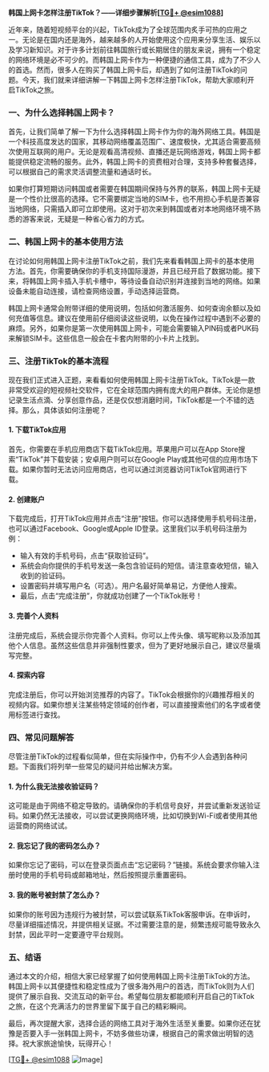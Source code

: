**韩国上网卡怎样注册TikTok？——详细步骤解析[[TG💪+ @esim1088](https://t.me/s/esim1088)]**

近年来，随着短视频平台的兴起，TikTok成为了全球范围内炙手可热的应用之一。无论是在国内还是海外，越来越多的人开始使用这个应用来分享生活、娱乐以及学习新知识。对于许多计划前往韩国旅行或长期居住的朋友来说，拥有一个稳定的网络环境是必不可少的。而韩国上网卡作为一种便捷的通信工具，成为了不少人的首选。然而，很多人在购买了韩国上网卡后，却遇到了如何注册TikTok的问题。今天，我们就来详细讲解一下韩国上网卡怎样注册TikTok，帮助大家顺利开启TikTok之旅。

### 一、为什么选择韩国上网卡？

首先，让我们简单了解一下为什么选择韩国上网卡作为你的海外网络工具。韩国是一个科技高度发达的国家，其移动网络覆盖范围广、速度极快，尤其适合需要高频次使用互联网的用户。无论是观看高清视频、直播还是玩网络游戏，韩国上网卡都能提供稳定流畅的服务。此外，韩国上网卡的资费相对合理，支持多种套餐选择，可以根据自己的需求灵活调整流量和通话时长。

如果你打算短期访问韩国或者需要在韩国期间保持与外界的联系，韩国上网卡无疑是一个性价比很高的选择。它不需要绑定当地的SIM卡，也不用担心手机是否兼容当地网络，只需插入即可立即使用。这对于初次来到韩国或者对本地网络环境不熟悉的游客来说，无疑是一种省心省力的方式。

### 二、韩国上网卡的基本使用方法

在讨论如何用韩国上网卡注册TikTok之前，我们先来看看韩国上网卡的基本使用方法。首先，你需要确保你的手机支持国际漫游，并且已经开启了数据功能。接下来，将韩国上网卡插入手机卡槽中，等待设备自动识别并连接到当地的网络。如果设备未能自动连接，请检查网络设置，手动选择运营商。

韩国上网卡通常会附带详细的使用说明，包括如何激活服务、如何查询余额以及如何充值等信息。建议在使用前仔细阅读这些说明，以免在操作过程中遇到不必要的麻烦。另外，如果你是第一次使用韩国上网卡，可能会需要输入PIN码或者PUK码来解锁SIM卡。这些信息一般会在卡套内附带的小卡片上找到。

### 三、注册TikTok的基本流程

现在我们正式进入正题，来看看如何使用韩国上网卡注册TikTok。TikTok是一款非常受欢迎的短视频社交软件，它在全球范围内拥有庞大的用户群体。无论你是想记录生活点滴、分享创意作品，还是仅仅想消磨时间，TikTok都是一个不错的选择。那么，具体该如何注册呢？

#### 1. 下载TikTok应用

首先，你需要在手机应用商店下载TikTok应用。苹果用户可以在App Store搜索“TikTok”并下载安装；安卓用户则可以在Google Play或其他可信的应用市场下载。如果你暂时无法访问应用商店，也可以通过浏览器访问TikTok官网进行下载。

#### 2. 创建账户

下载完成后，打开TikTok应用并点击“注册”按钮。你可以选择使用手机号码注册，也可以通过Facebook、Google或Apple ID登录。这里我们以手机号码注册为例：

- 输入有效的手机号码，点击“获取验证码”。
- 系统会向你提供的手机号发送一条包含验证码的短信。请注意查收短信，输入收到的验证码。
- 设置密码并填写用户名（可选）。用户名最好简单易记，方便他人搜索。
- 最后，点击“完成注册”，你就成功创建了一个TikTok账号！

#### 3. 完善个人资料

注册完成后，系统会提示你完善个人资料。你可以上传头像、填写昵称以及添加其他个人信息。虽然这些信息并非强制性要求，但为了更好地展示自己，建议尽量填写完整。

#### 4. 探索内容

完成注册后，你可以开始浏览推荐的内容了。TikTok会根据你的兴趣推荐相关的视频内容。如果你想关注某些特定领域的创作者，可以直接搜索他们的名字或者使用标签进行查找。

### 四、常见问题解答

尽管注册TikTok的过程看似简单，但在实际操作中，仍有不少人会遇到各种问题。下面我们将列举一些常见的疑问并给出解决方案。

#### 1. 为什么我无法接收验证码？

这可能是由于网络不稳定导致的。请确保你的手机信号良好，并尝试重新发送验证码。如果仍然无法接收，可以尝试更换网络环境，比如切换到Wi-Fi或者使用其他运营商的网络试试。

#### 2. 我忘记了我的密码怎么办？

如果你忘记了密码，可以在登录页面点击“忘记密码？”链接。系统会要求你输入注册时使用的手机号码或邮箱地址，然后按照提示重置密码。

#### 3. 我的账号被封禁了怎么办？

如果你的账号因为违规行为被封禁，可以尝试联系TikTok客服申诉。在申诉时，尽量详细描述情况，并提供相关证据。不过需要注意的是，频繁违规可能导致永久封禁，因此平时一定要遵守平台规则。

### 五、结语

通过本文的介绍，相信大家已经掌握了如何使用韩国上网卡注册TikTok的方法。韩国上网卡以其便捷性和稳定性成为了很多海外用户的首选，而TikTok则为人们提供了展示自我、交流互动的新平台。希望每位朋友都能顺利开启自己的TikTok之旅，在这个充满活力的世界里留下属于自己的精彩瞬间。

最后，再次提醒大家，选择合适的网络工具对于海外生活至关重要。如果你还在犹豫是否要入手一张韩国上网卡，不妨多做些功课，根据自己的需求做出明智的选择。祝大家旅途愉快，玩得开心！

[[TG💪+ @esim1088](https://t.me/s/esim1088) ![Image](https://i.postimg.cc/4NQfJmqS/Snipaste-2025-05-13-00-14-12.png)]